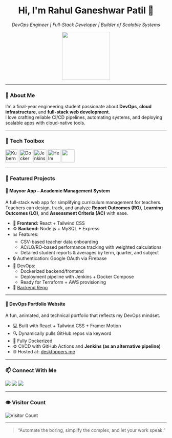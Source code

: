 <h1 align="center">Hi, I'm Rahul Ganeshwar Patil 👋</h1>
<p align="center">
  <em>DevOps Engineer | Full-Stack Developer | Builder of Scalable Systems</em>
</p>

<p align="center">
  <img src="https://media.giphy.com/media/v1.Y2lkPTc5MGI3NjExNmZnbnhnb3ltZmF2eDFlZmF0MmExdTlydWJ3Z2d4a3o1OXQ2NGhxMyZlcD12MV9naWZzX3NlYXJjaCZjdD1n/rutME0GGuF9ZVQGQMA/giphy.gif" width="150" />
</p>

---

### 🚀 About Me

I’m a final-year engineering student passionate about **DevOps**, **cloud infrastructure**, and **full-stack web development**.  
I love crafting reliable CI/CD pipelines, automating systems, and deploying scalable apps with cloud-native tools.

---

### 🧰 Tech Toolbox

<p align="left">
  <img src="https://cdn.jsdelivr.net/gh/devicons/devicon/icons/kubernetes/kubernetes-plain-wordmark.svg" width="40" alt="Kubernetes" />
  <img src="https://cdn.jsdelivr.net/gh/devicons/devicon/icons/docker/docker-original-wordmark.svg" width="40" alt="Docker" />
  <img src="https://cdn.jsdelivr.net/gh/devicons/devicon/icons/jenkins/jenkins-original.svg" width="40" alt="Jenkins" />
  <img src="https://cdn.jsdelivr.net/gh/devicons/devicon/icons/helm/helm-original.svg" width="40" alt="Helm" />
  <img src="https://cdn.jsdelivr.net/gh/devicons/devicon@latest/icons/amazonwebservices/amazonwebservices-original-wordmark.svg" width="40" />
          
</p>

---

### 📌 Featured Projects

#### 📘 Mayoor App – Academic Management System  
A full-stack web app for simplifying curriculum management for teachers.  
Teachers can design, track, and analyze **Report Outcomes (RO)**, **Learning Outcomes (LO)**, and **Assessment Criteria (AC)** with ease.

- 📁 **Frontend:** React + Tailwind CSS  
- ⚙️ **Backend:** Node.js + MySQL + Express  
- 📊 Features:
  - CSV-based teacher data onboarding
  - AC/LO/RO-based performance tracking with weighted calculations
  - Detailed student reports & averages by term, quarter, and subject
- 🔒 Authentication: Google OAuth via Firebase  
- 🔧 DevOps:
  - Dockerized backend/frontend
  - Deployment pipeline with Jenkins + Docker Compose
  - Ready for Terraform + AWS provisioning
- 🔗 [Backend Repo](https://github.com/SachinXCode313/Mayoor-Backend)

---

#### 🧪 DevOps Portfolio Website  
A fun, animated, and technical portfolio that reflects my DevOps mindset.

- 💻 Built with React + Tailwind CSS + Framer Motion
- 🔍 Dynamically pulls GitHub repos via keyword
- 🐳 Fully Dockerized  
- ⚙️ CI/CD with GitHub Actions and **Jenkins (as an alternative pipeline)**
- 🌐 Hosted at: [desktoppers.me](https://portfolio.desktoppers.me)

---

### 📫 Connect With Me

<p align="left">
  <a href="mailto:rahulpatilccis@gmail.com"><img src="https://img.shields.io/badge/Email-D14836?style=for-the-badge&logo=gmail&logoColor=white" /></a>
  <a href="https://www.linkedin.com/in/rahul-patil-4b9767286/"><img src="https://img.shields.io/badge/LinkedIn-blue?style=for-the-badge&logo=linkedin&logoColor=white" /></a>
  <a href="https://twitter.com/Rahul_Patil123"><img src="https://img.shields.io/badge/Twitter-1DA1F2?style=for-the-badge&logo=twitter&logoColor=white" /></a>
</p>

---

### 👁️ Visitor Count

![Visitor Count](https://komarev.com/ghpvc/?username=rahul-github&style=flat-square&color=blue)

---

> “Automate the boring, simplify the complex, and let your work speak.”

